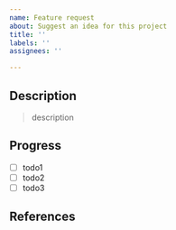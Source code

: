 ```yaml
---
name: Feature request
about: Suggest an idea for this project
title: ''
labels: ''
assignees: ''

---
```


## Description

> description

## Progress

-[ ] todo1
-[ ] todo2
-[ ] todo3

## References
